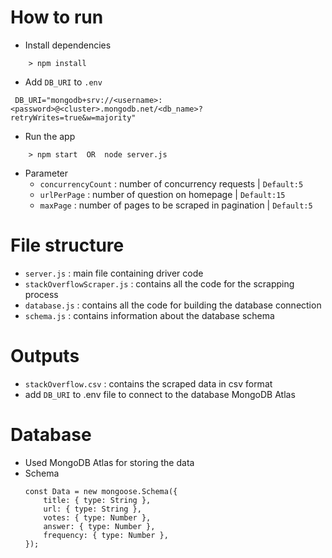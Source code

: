 # How to run
+ Install dependencies
```
    > npm install
```
+ Add `DB_URI` to `.env`
```
 DB_URI="mongodb+srv://<username>:<password>@<cluster>.mongodb.net/<db_name>?retryWrites=true&w=majority"
```
+ Run the app
```
    > npm start  OR  node server.js 
```
+ Parameter
    + `concurrencyCount` : number of concurrency requests | `Default:5`
    + `urlPerPage` : number of question on homepage | `Default:15`
    + `maxPage` : number of pages to be scraped in pagination | `Default:5`

# File structure
+ `server.js` : main file containing driver code
+ `stackOverflowScraper.js` : contains all the code for the scrapping process
+ `database.js` : contains all the code for building the database connection
+ `schema.js` : contains information about the database schema

# Outputs
+ `stackOverflow.csv` : contains the scraped data in csv format
+ add `DB_URI` to .env file to connect to the database MongoDB Atlas

# Database
+ Used MongoDB Atlas for storing the data
+ Schema
    ```
    const Data = new mongoose.Schema({
        title: { type: String },
        url: { type: String },
        votes: { type: Number },
        answer: { type: Number },
        frequency: { type: Number },
    });

    ```

